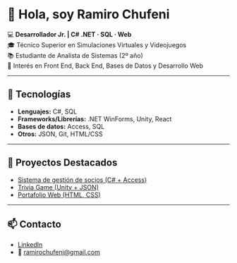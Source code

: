 # 👋 Hola, soy Ramiro Chufeni

💻 **Desarrollador Jr. | C# .NET · SQL · Web**  
🎓 Técnico Superior en Simulaciones Virtuales y Videojuegos  
📚 Estudiante de Analista de Sistemas (2º año)  
🚀 Interés en Front End, Back End, Bases de Datos y Desarrollo Web  

---

## 🔧 Tecnologías

- **Lenguajes:** C#, SQL  
- **Frameworks/Librerías:** .NET WinForms, Unity, React 
- **Bases de datos:** Access, SQL  
- **Otros:** JSON, Git, HTML/CSS  

---

## 📂 Proyectos Destacados
- [Sistema de gestión de socios (C# + Access)](https://github.com/ramirochufeni/Sistema-Gestion-Socios)  
- [Trivia Game (Unity + JSON)](https://github.com/ramirochufeni/Sale-Trivia)  
- [Portafolio Web (HTML, CSS)](https://github.com/ramirochufeni/Sitio-WordPress-Elementor)  

---

## 📫 Contacto
- [LinkedIn](https://www.linkedin.com/in/ramiro-chufeni/?trk=opento_sprofile_details)  
- 📧 ramirochufeni@gmail.com
